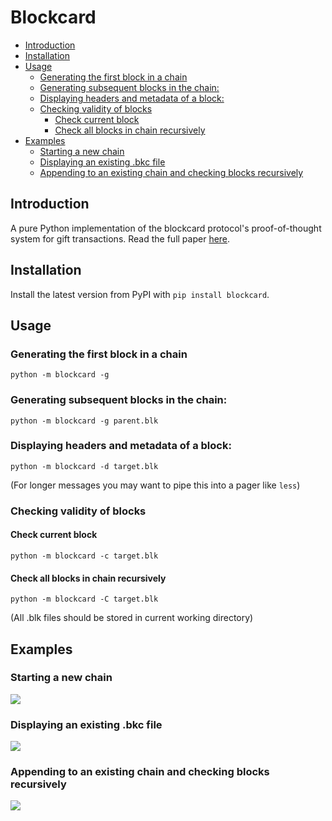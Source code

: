 # Blockcard



  - [ Introduction](#introduction)
  - [ Installation](#installation)
  - [ Usage](#usage)
    - [ Generating the first block in a chain](#generating-the-first-block-in-a-chain)
    - [ Generating subsequent blocks in the chain:](#generating-subsequent-blocks-in-the-chain)
    - [ Displaying headers and metadata of a block:](#displaying-headers-and-metadata-of-a-block)
    - [ Checking validity of blocks](#checking-validity-of-blocks)
      - [ Check current block](#check-current-block)
      - [ Check all blocks in chain recursively](#check-all-blocks-in-chain-recursively)
  - [ Examples](#examples)
    - [ Starting a new chain](#starting-a-new-chain)
    - [ Displaying an existing .bkc file](#displaying-an-existing-bkc-file)
    - [ Appending to an existing chain and checking blocks recursively](#appending-to-an-existing-chain-and-checking-blocks-recursively)

## Introduction
A pure Python implementation of the blockcard protocol's proof-of-thought system for gift transactions. Read the full paper [here](https://drive.google.com/file/d/1R2kP6jt5FqH2T9jSR1icVfcJkdFsLUht/view?usp=sharing).

## Installation

Install the latest version from PyPI with `pip install blockcard`.

## Usage

### Generating the first block in a chain

`python -m blockcard -g`

### Generating subsequent blocks in the chain:

`python -m blockcard -g parent.blk`

### Displaying headers and metadata of a block:

`python -m blockcard -d target.blk`

(For longer messages you may want to pipe this into a pager like `less`)

### Checking validity of blocks

#### Check current block

`python -m blockcard -c target.blk`

#### Check all blocks in chain recursively

`python -m blockcard -C target.blk`

(All .blk files should be stored in current working directory)

## Examples

### Starting a new chain

![](examples/svg/0.svg)

### Displaying an existing .bkc file

![](examples/svg/1.svg)

### Appending to an existing chain and checking blocks recursively

![](examples/svg/2.svg)
